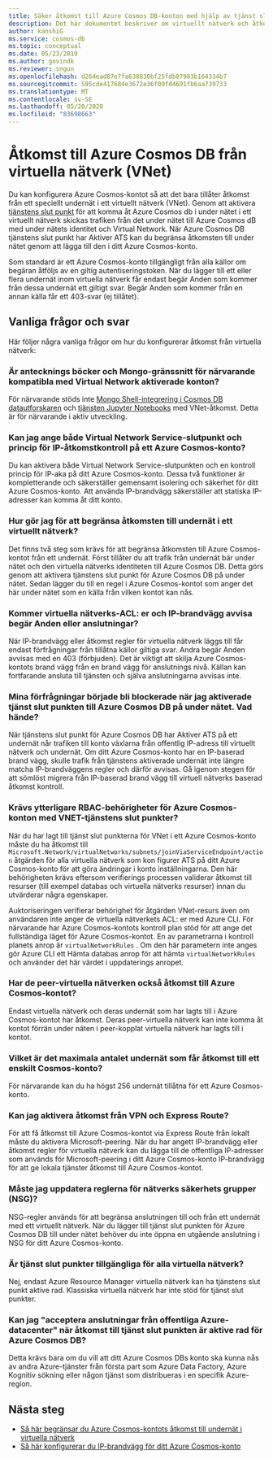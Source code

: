```yaml
---
title: Säker åtkomst till Azure Cosmos DB-konton med hjälp av tjänst slut punkt för virtuellt nätverk
description: Det här dokumentet beskriver om virtuellt nätverk och åtkomst kontroll för undernät för ett Azure Cosmos-konto.
author: kanshiG
ms.service: cosmos-db
ms.topic: conceptual
ms.date: 05/23/2019
ms.author: govindk
ms.reviewer: sngun
ms.openlocfilehash: d264ead87e7fa638830bf25fdb07983b164334b7
ms.sourcegitcommit: 595cde417684e3672e36f09fd4691fb6aa739733
ms.translationtype: MT
ms.contentlocale: sv-SE
ms.lasthandoff: 05/20/2020
ms.locfileid: "83698663"
---
```

# <a name="access-azure-cosmos-db-from-virtual-networks-vnet"></a>Åtkomst till Azure Cosmos DB från virtuella nätverk (VNet)

Du kan konfigurera Azure Cosmos-kontot så att det bara tillåter åtkomst från ett speciellt undernät i ett virtuellt nätverk (VNet). Genom att aktivera [tjänstens slut punkt](../virtual-network/virtual-network-service-endpoints-overview.md) för att komma åt Azure Cosmos db i under nätet i ett virtuellt nätverk skickas trafiken från det under nätet till Azure Cosmos dB med under nätets identitet och Virtual Network. När Azure Cosmos DB tjänstens slut punkt har Aktiver ATS kan du begränsa åtkomsten till under nätet genom att lägga till den i ditt Azure Cosmos-konto.

Som standard är ett Azure Cosmos-konto tillgängligt från alla källor om begäran åtföljs av en giltig autentiseringstoken. När du lägger till ett eller flera undernät inom virtuella nätverk får endast begär Anden som kommer från dessa undernät ett giltigt svar. Begär Anden som kommer från en annan källa får ett 403-svar (ej tillåtet). 

## <a name="frequently-asked-questions"></a>Vanliga frågor och svar

Här följer några vanliga frågor om hur du konfigurerar åtkomst från virtuella nätverk:

### <a name="are-notebooks-and-mongo-shell-currently-compatible-with-virtual-network-enabled-accounts"></a>Är antecknings böcker och Mongo-gränssnitt för närvarande kompatibla med Virtual Network aktiverade konton?

För närvarande stöds inte [Mongo Shell-integrering i Cosmos DB datautforskaren](https://devblogs.microsoft.com/cosmosdb/preview-native-mongo-shell/) och [tjänsten Jupyter Notebooks](https://docs.microsoft.com/azure/cosmos-db/cosmosdb-jupyter-notebooks) med VNet-åtkomst. Detta är för närvarande i aktiv utveckling.

### <a name="can-i-specify-both-virtual-network-service-endpoint-and-ip-access-control-policy-on-an-azure-cosmos-account"></a>Kan jag ange både Virtual Network Service-slutpunkt och princip för IP-åtkomstkontroll på ett Azure Cosmos-konto? 

Du kan aktivera både Virtual Network Service-slutpunkten och en kontroll princip för IP-aka på ditt Azure Cosmos-konto. Dessa två funktioner är kompletterande och säkerställer gemensamt isolering och säkerhet för ditt Azure Cosmos-konto. Att använda IP-brandvägg säkerställer att statiska IP-adresser kan komma åt ditt konto. 

### <a name="how-do-i-limit-access-to-subnet-within-a-virtual-network"></a>Hur gör jag för att begränsa åtkomsten till undernät i ett virtuellt nätverk? 

Det finns två steg som krävs för att begränsa åtkomsten till Azure Cosmos-kontot från ett undernät. Först tillåter du att trafik från undernät bär under nätet och den virtuella nätverks identiteten till Azure Cosmos DB. Detta görs genom att aktivera tjänstens slut punkt för Azure Cosmos DB på under nätet. Sedan lägger du till en regel i Azure Cosmos-kontot som anger det här under nätet som en källa från vilken kontot kan nås.

### <a name="will-virtual-network-acls-and-ip-firewall-reject-requests-or-connections"></a>Kommer virtuella nätverks-ACL: er och IP-brandvägg avvisa begär Anden eller anslutningar? 

När IP-brandvägg eller åtkomst regler för virtuella nätverk läggs till får endast förfrågningar från tillåtna källor giltiga svar. Andra begär Anden avvisas med en 403 (förbjuden). Det är viktigt att skilja Azure Cosmos-kontots brand vägg från en brand vägg för anslutnings nivå. Källan kan fortfarande ansluta till tjänsten och själva anslutningarna avvisas inte.

### <a name="my-requests-started-getting-blocked-when-i-enabled-service-endpoint-to-azure-cosmos-db-on-the-subnet-what-happened"></a>Mina förfrågningar började bli blockerade när jag aktiverade tjänst slut punkten till Azure Cosmos DB på under nätet. Vad hände?

När tjänstens slut punkt för Azure Cosmos DB har Aktiver ATS på ett undernät når trafiken till konto växlarna från offentlig IP-adress till virtuellt nätverk och undernät. Om ditt Azure Cosmos-konto har en IP-baserad brand vägg, skulle trafik från tjänstens aktiverade undernät inte längre matcha IP-brandväggens regler och därför avvisas. Gå igenom stegen för att sömlöst migrera från IP-baserad brand vägg till virtuell nätverks baserad åtkomst kontroll.

### <a name="are-additional-rbac-permissions-needed-for-azure-cosmos-accounts-with-vnet-service-endpoints"></a>Krävs ytterligare RBAC-behörigheter för Azure Cosmos-konton med VNET-tjänstens slut punkter?

När du har lagt till tjänst slut punkterna för VNet i ett Azure Cosmos-konto måste du ha åtkomst till `Microsoft.Network/virtualNetworks/subnets/joinViaServiceEndpoint/action` åtgärden för alla virtuella nätverk som kon figurer ATS på ditt Azure Cosmos-konto för att göra ändringar i konto inställningarna. Den här behörigheten krävs eftersom verifierings processen validerar åtkomst till resurser (till exempel databas och virtuella nätverks resurser) innan du utvärderar några egenskaper.
 
Auktoriseringen verifierar behörighet för åtgärden VNet-resurs även om användaren inte anger de virtuella nätverkets ACL: er med Azure CLI. För närvarande har Azure Cosmos-kontots kontroll plan stöd för att ange det fullständiga läget för Azure Cosmos-kontot. En av parametrarna i kontroll planets anrop är `virtualNetworkRules` . Om den här parametern inte anges gör Azure CLI ett Hämta databas anrop för att hämta `virtualNetworkRules` och använder det här värdet i uppdaterings anropet.

### <a name="do-the-peered-virtual-networks-also-have-access-to-azure-cosmos-account"></a>Har de peer-virtuella nätverken också åtkomst till Azure Cosmos-kontot? 
Endast virtuella nätverk och deras undernät som har lagts till i Azure Cosmos-kontot har åtkomst. Deras peer-virtuella nätverk kan inte komma åt kontot förrän under näten i peer-kopplat virtuella nätverk har lagts till i kontot.

### <a name="what-is-the-maximum-number-of-subnets-allowed-to-access-a-single-cosmos-account"></a>Vilket är det maximala antalet undernät som får åtkomst till ett enskilt Cosmos-konto? 
För närvarande kan du ha högst 256 undernät tillåtna för ett Azure Cosmos-konto.

### <a name="can-i-enable-access-from-vpn-and-express-route"></a>Kan jag aktivera åtkomst från VPN och Express Route? 
För att få åtkomst till Azure Cosmos-kontot via Express Route från lokalt måste du aktivera Microsoft-peering. När du har angett IP-brandvägg eller åtkomst regler för virtuella nätverk kan du lägga till de offentliga IP-adresser som används för Microsoft-peering i ditt Azure Cosmos-konto IP-brandvägg för att ge lokala tjänster åtkomst till Azure Cosmos-kontot. 

### <a name="do-i-need-to-update-the-network-security-groups-nsg-rules"></a>Måste jag uppdatera reglerna för nätverks säkerhets grupper (NSG)? 
NSG-regler används för att begränsa anslutningen till och från ett undernät med ett virtuellt nätverk. När du lägger till tjänst slut punkten för Azure Cosmos DB till under nätet behöver du inte öppna en utgående anslutning i NSG för ditt Azure Cosmos-konto. 

### <a name="are-service-endpoints-available-for-all-vnets"></a>Är tjänst slut punkter tillgängliga för alla virtuella nätverk?
Nej, endast Azure Resource Manager virtuella nätverk kan ha tjänstens slut punkt aktive rad. Klassiska virtuella nätverk har inte stöd för tjänst slut punkter.

### <a name="can-i-accept-connections-from-within-public-azure-datacenters-when-service-endpoint-access-is-enabled-for-azure-cosmos-db"></a>Kan jag "acceptera anslutningar från offentliga Azure-datacenter" när åtkomst till tjänst slut punkten är aktive rad för Azure Cosmos DB?  
Detta krävs bara om du vill att ditt Azure Cosmos DBs konto ska kunna nås av andra Azure-tjänster från första part som Azure Data Factory, Azure Kognitiv sökning eller någon tjänst som distribueras i en specifik Azure-region.


## <a name="next-steps"></a>Nästa steg

* [Så här begränsar du Azure Cosmos-kontots åtkomst till undernät i virtuella nätverk](how-to-configure-vnet-service-endpoint.md)
* [Så här konfigurerar du IP-brandvägg för ditt Azure Cosmos-konto](how-to-configure-firewall.md)

